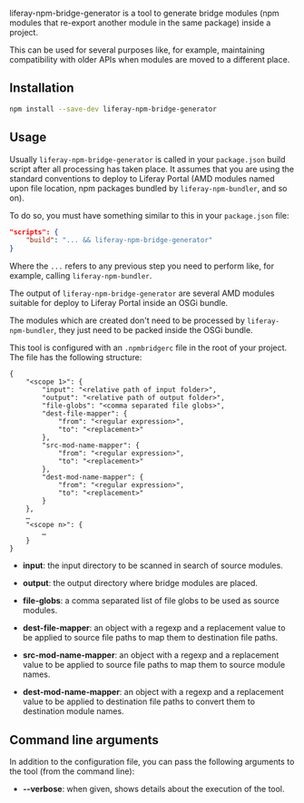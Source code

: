 liferay-npm-bridge-generator is a tool to generate bridge modules (npm modules that re-export another module in the same package) inside a project.

This can be used for several purposes like, for example, maintaining compatibility with older APIs when modules are moved to a different place.

## Installation

```sh
npm install --save-dev liferay-npm-bridge-generator
```

## Usage

Usually `liferay-npm-bridge-generator` is called in your `package.json` build script after all processing has taken place. It assumes that you are using the standard conventions to deploy to Liferay Portal (AMD modules named upon file location, npm packages bundled by `liferay-npm-bundler`, and so on).

To do so, you must have something similar to this in your `package.json` file:

```json
"scripts": {
    "build": "... && liferay-npm-bridge-generator"
}
```

Where the `...` refers to any previous step you need to perform like, for example, calling `liferay-npm-bundler`.

The output of `liferay-npm-bridge-generator` are several AMD modules suitable for deploy to Liferay Portal inside an OSGi bundle.

The modules which are created don't need to be processed by `liferay-npm-bundler`, they just need to be packed inside the OSGi bundle.

This tool is configured with an `.npmbridgerc` file in the root of your project. The file has the following structure:

```
{
	"<scope 1>": {
		"input": "<relative path of input folder>",
		"output": "<relative path of output folder>",
		"file-globs": "<comma separated file globs>",
		"dest-file-mapper": {
			"from": "<regular expression>",
			"to": "<replacement>"
		},
		"src-mod-name-mapper": {
			"from": "<regular expression>",
			"to": "<replacement>"
		},
		"dest-mod-name-mapper": {
			"from": "<regular expression>",
			"to": "<replacement>"
		}
	},
	…
	"<scope n>": {
		…
	}
}
```

-   **input**: the input directory to be scanned in search of source modules.

-   **output**: the output directory where bridge modules are placed.

-   **file-globs**: a comma separated list of file globs to be used as source modules.

-   **dest-file-mapper**: an object with a regexp and a replacement value to be applied to source file paths to map them to destination file paths.

-   **src-mod-name-mapper**: an object with a regexp and a replacement value to be applied to source file paths to map them to source module names.

-   **dest-mod-name-mapper**: an object with a regexp and a replacement value to be applied to destination file paths to convert them to destination module names.

## Command line arguments

In addition to the configuration file, you can pass the following arguments to the tool (from the command line):

-   **--verbose**: when given, shows details about the execution of the tool.
